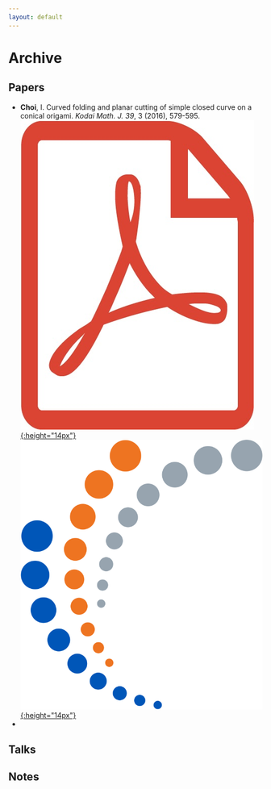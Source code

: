 ```yaml
---
layout: default
---
```


# Archive

## Papers

- __Choi__, I.
	Curved folding and planar cutting of simple closed curve on a conical origami.
	_Kodai Math. J. 39_, 3 (2016), 579-595.
	[![](/assets/img/pdf.jpeg){:height="14px"}](/assets/pdf/papers/1509-curved.pdf) [![](/assets/img/mathscinet.png){:height="14px"}](https://mathscinet.ams.org/mathscinet/article?mr=3567235)
- 




## Talks

## Notes


<!-- Lecture notes -->
